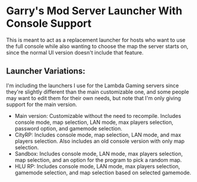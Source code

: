 # Garry's Mod Server Launcher With Console Support
 This is meant to act as a replacement launcher for hosts who want to use the full console while also wanting to choose the map the server starts on, since the normal UI version doesn't include that feature.

## Launcher Variations:
I'm including the launchers I use for the Lambda Gaming servers since they're slightly different than the main customizable one, and some people may want to edit them for their own needs, but note that I'm only giving support for the main version.
<ul>
	<li>Main version: Customizable without the need to recompile. Includes console mode, map selection, LAN mode, max players selection, password option, and gamemode selection.</li>
	<li>CityRP: Includes console mode, map selection, LAN mode, and max players selection. Also includes an old console version with only map selection.</li>
	<li>Sandbox: Includes console mode, LAN mode, max players selection, map selection, and an option for the program to pick a random map.</li>
	<li>HLU RP: Includes console mode, LAN mode, max players selection, gamemode selection, and map selection based on selected gamemode.</li>
</ul>